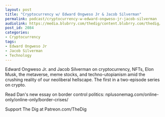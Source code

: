 ```yaml
---
layout: post
title: "Cryptocurrency w/ Edward Ongweso Jr & Jacob Silverman"
permalink: podcast/cryptocurrency-w-edward-ongweso-jr-jacob-silverman
audiolink: https://media.blubrry.com/thedig/content.blubrry.com/thedig/The_Dig-EP_336-Crypto.mp3
post_id: 2084
categories: 
- Cryptocurrency
tags: 
- Edward Ongweso Jr
- Jacob Silverman
- Technology
---
```


Edward Ongweso Jr. and Jacob Silverman on cryptocurrency, NFTs, Elon Musk, the metaverse, meme stocks, and techno-utopianism amid the crushing reality of our neoliberal hellscape. The first in a two-episode series on crypto. 

Read Dan's new essay on border control politics: nplusonemag.com/online-only/online-only/border-crises/

Support The Dig at Patreon.com/TheDig